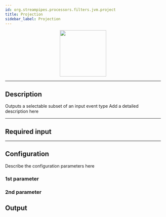```yaml
---
id: org.streampipes.processors.filters.jvm.project
title: Projection
sidebar_label: Projection
---
```




<p align="center"> 
    <img src="/img/pipeline-elements/org.streampipes.processors.filters.jvm.project/icon.png" width="150px;" class="pe-image-documentation"/>
</p>

***

## Description

Outputs a selectable subset of an input event type
Add a detailed description here

***

## Required input


***

## Configuration

Describe the configuration parameters here

### 1st parameter


### 2nd parameter

## Output